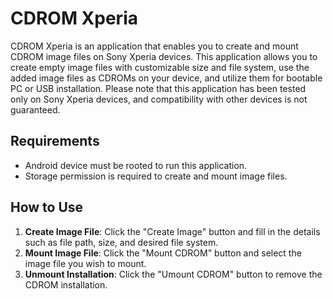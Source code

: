 # CDROM Xperia

CDROM Xperia is an application that enables you to create and mount CDROM image files on Sony Xperia devices. This application allows you to create empty image files with customizable size and file system, use the added image files as CDROMs on your device, and utilize them for bootable PC or USB installation. Please note that this application has been tested only on Sony Xperia devices, and compatibility with other devices is not guaranteed.

## Requirements

- Android device must be rooted to run this application.
- Storage permission is required to create and mount image files.

## How to Use

1. **Create Image File**: Click the "Create Image" button and fill in the details such as file path, size, and desired file system.
2. **Mount Image File**: Click the "Mount CDROM" button and select the image file you wish to mount.
3. **Unmount Installation**: Click the "Umount CDROM" button to remove the CDROM installation.
